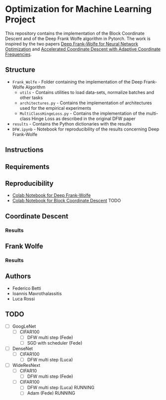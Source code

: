 # Optimization for Machine Learning Project
This repository contains the implementation of the Block Coordinate Descent and of the Deep Frank Wolfe algorithm in Pytorch. The work is inspired by the two papers [Deep Frank-Wolfe for Neural Network Optimization](https://arxiv.org/pdf/1811.07591.pdf) and [Accelerated Coordinate Descent with Adaptive Coordinate Frequencies](http://proceedings.mlr.press/v29/Glasmachers13.pdf).

## Structure
* `Frank_Wolfe` - Folder containing the implementation of the Deep Frank-Wolfe Algorithm
  * `utils` - Contains utilities to load data-sets, normalize batches and other tasks
  * `architectures.py` - Contains the implementation of architectures used for the empirical experiments
  * `MultiClassHingeLoss.py` - Contains the implementation of the multi-class Hinge Loss as described in the original DFW paper
* `results` - Contains the Python dictionaries with the results
*  `DFW.ipynb` - Notebook for reproducibility of the results concerning Deep Frank-Wolfe 

## Instructions

## Requirements

## Reproducibility
- [Colab Notebook for Deep Frank-Wolfe](https://colab.research.google.com/drive/1mpsunyV-11yDXPhZLznryLxJoMx4Zqxd)
- [Colab Notebook for Block Coordinate Descent](https://colab.research.google.com/drive/1mpsunyV-11yDXPhZLznryLxJoMx4Zqxd) TODO

## Coordinate Descent

### Results

## Frank Wolfe

### Results

## Authors
- Federico Betti
- Ioannis Mavrothalassitis
- Luca Rossi

## TODO
- [ ] GoogLeNet
   - [ ] CIFAR100
      - [ ] DFW multi step  (Fede)
      - [ ] SGD with scheduler (Fede)
- [ ] DenseNet
   - [ ] CIFAR100
      - [ ] DFW multi step (Luca)
- [ ] WideResNext
   - [ ] CIFAR10
       - [ ] DFW multi step (Fede)
   - [ ] CIFAR100
       - [ ] DFW multi step (Luca) RUNNING
       - [ ] Adam (Fede) RUNNING
